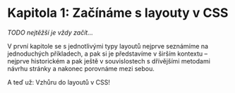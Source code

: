 # Kapitola 1: Začínáme s layouty v CSS

*TODO nejtěžší je vždy začít…*

V první kapitole se s jednotlivými typy layoutů nejprve seznámíme na jednoduchých příkladech, a pak si je představíme v širším kontextu – nejprve historickém a pak ještě v souvislostech s dřívějšími metodami návrhu stránky a nakonec porovnáme mezi sebou.

A teď už: Vzhůru do layoutů v CSS!
